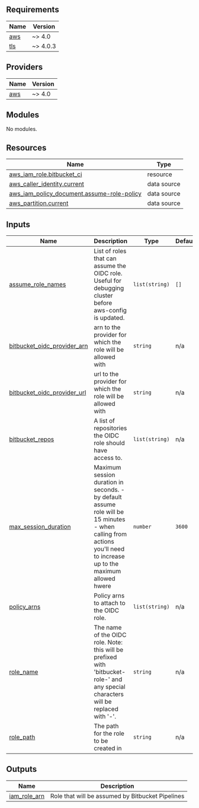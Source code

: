 <!-- BEGIN_TF_DOCS -->
## Requirements

| Name | Version |
|------|---------|
| <a name="requirement_aws"></a> [aws](#requirement\_aws) | ~> 4.0 |
| <a name="requirement_tls"></a> [tls](#requirement\_tls) | ~> 4.0.3 |

## Providers

| Name | Version |
|------|---------|
| <a name="provider_aws"></a> [aws](#provider\_aws) | ~> 4.0 |

## Modules

No modules.

## Resources

| Name | Type |
|------|------|
| [aws_iam_role.bitbucket_ci](https://registry.terraform.io/providers/hashicorp/aws/latest/docs/resources/iam_role) | resource |
| [aws_caller_identity.current](https://registry.terraform.io/providers/hashicorp/aws/latest/docs/data-sources/caller_identity) | data source |
| [aws_iam_policy_document.assume-role-policy](https://registry.terraform.io/providers/hashicorp/aws/latest/docs/data-sources/iam_policy_document) | data source |
| [aws_partition.current](https://registry.terraform.io/providers/hashicorp/aws/latest/docs/data-sources/partition) | data source |

## Inputs

| Name | Description | Type | Default | Required |
|------|-------------|------|---------|:--------:|
| <a name="input_assume_role_names"></a> [assume\_role\_names](#input\_assume\_role\_names) | List of roles that can assume the OIDC role. Useful for debugging cluster before aws-config is updated. | `list(string)` | `[]` | no |
| <a name="input_bitbucket_oidc_provider_arn"></a> [bitbucket\_oidc\_provider\_arn](#input\_bitbucket\_oidc\_provider\_arn) | arn to the provider for which the role will be allowed with | `string` | n/a | yes |
| <a name="input_bitbucket_oidc_provider_url"></a> [bitbucket\_oidc\_provider\_url](#input\_bitbucket\_oidc\_provider\_url) | url to the provider for which the role will be allowed with | `string` | n/a | yes |
| <a name="input_bitbucket_repos"></a> [bitbucket\_repos](#input\_bitbucket\_repos) | A list of repositories the OIDC role should have access to. | `list(string)` | n/a | yes |
| <a name="input_max_session_duration"></a> [max\_session\_duration](#input\_max\_session\_duration) | Maximum session duration in seconds. - by default assume role will be 15 minutes - when calling from actions you'll need to increase up to the maximum allowed hwere | `number` | `3600` | no |
| <a name="input_policy_arns"></a> [policy\_arns](#input\_policy\_arns) | Policy arns to attach to the OIDC role. | `list(string)` | n/a | yes |
| <a name="input_role_name"></a> [role\_name](#input\_role\_name) | The name of the OIDC role. Note: this will be prefixed with 'bitbucket-role-' and any special characters will be replaced with '-'. | `string` | n/a | yes |
| <a name="input_role_path"></a> [role\_path](#input\_role\_path) | The path for the role to be created in | `string` | n/a | yes |

## Outputs

| Name | Description |
|------|-------------|
| <a name="output_iam_role_arn"></a> [iam\_role\_arn](#output\_iam\_role\_arn) | Role that will be assumed by Bitbucket Pipelines |
<!-- END_TF_DOCS -->